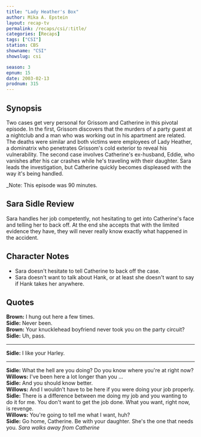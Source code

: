```yaml
---
title: "Lady Heather's Box"
author: Mika A. Epstein
layout: recap-tv
permalink: /recaps/csi/:title/
categories: [Recaps]
tags: ["CSI"]
station: CBS
showname: "CSI"
showslug: csi

season: 3
epnum: 15
date: 2003-02-13
prodnum: 315  
---
```


## Synopsis

Two cases get very personal for Grissom and Catherine in this pivotal episode. In the first, Grissom discovers that the murders of a party guest at a nightclub and a man who was working out in his apartment are related. The deaths were similar and both victims were employees of Lady Heather, a dominatrix who penetrates Grissom's cold exterior to reveal his vulnerability. The second case involves Catherine's ex-husband, Eddie, who vanishes after his car crashes while he's traveling with their daughter. Sara leads the investigation, but Catherine quickly becomes displeased with the way it's being handled.

_Note: This episode was 90 minutes.

## Sara Sidle Review

Sara handles her job competently, not hesitating to get into Catherine's face and telling her to back off. At the end she accepts that with the limited evidence they have, they will never really know exactly what happened in the accident.

## Character Notes

* Sara doesn't hesitate to tell Catherine to back off the case.  
* Sara doesn't want to talk about Hank, or at least she doesn't want to say if Hank takes her anywhere.

## Quotes

**Brown:** I hung out here a few times.  
**Sidle:** Never been.  
**Brown:** Your knucklehead boyfriend never took you on the party circuit?  
**Sidle:** Uh, pass.  

- - -

**Sidle:** I like your Harley.
  

- - -

**Sidle:** What the hell are you doing? Do you know where you're at right now?  
**Willows:** I've been here a lot longer than you ...  
**Sidle:** And you should know better.  
**Willows:** And I wouldn't have to be here if you were doing your job properly.  
**Sidle:** There is a difference between me doing my job and you wanting to do it for me. You don't want to get the job done. What you want, right now, is revenge.  
**Willows:** You're going to tell me what I want, huh?  
**Sidle:** Go home, Catherine. Be with your daughter. She's the one that needs you. _Sara walks away from Catherine_

